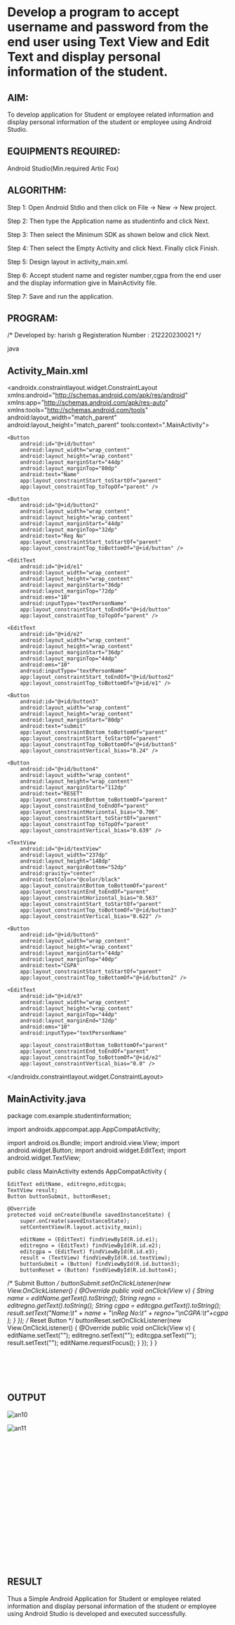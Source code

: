 # Develop a program to accept username and password from the end user using Text View and Edit Text and display personal information of the student.


## AIM:

To develop  application for Student or employee related information and display personal information of the student or employee using Android Studio.

## EQUIPMENTS REQUIRED:

Android Studio(Min.required Artic Fox)

## ALGORITHM:

Step 1: Open Android Stdio and then click on File -> New -> New project.

Step 2: Then type the Application name as studentinfo and click Next. 

Step 3: Then select the Minimum SDK as shown below and click Next.

Step 4: Then select the Empty Activity and click Next. Finally click Finish.

Step 5: Design layout in activity_main.xml.

Step 6: Accept student name and register number,cgpa from the end user and the display information give in MainActivity file.

Step 7: Save and run the application.

## PROGRAM:

/*
Developed by: harish g
Registeration Number : 212220230021
*/


java


## Activity_Main.xml


<?xml version="1.0" encoding="utf-8"?>
<androidx.constraintlayout.widget.ConstraintLayout xmlns:android="http://schemas.android.com/apk/res/android"
    xmlns:app="http://schemas.android.com/apk/res-auto"
    xmlns:tools="http://schemas.android.com/tools"
    android:layout_width="match_parent"
    android:layout_height="match_parent"
    tools:context=".MainActivity">

    <Button
        android:id="@+id/button"
        android:layout_width="wrap_content"
        android:layout_height="wrap_content"
        android:layout_marginStart="44dp"
        android:layout_marginTop="80dp"
        android:text="Name"
        app:layout_constraintStart_toStartOf="parent"
        app:layout_constraintTop_toTopOf="parent" />

    <Button
        android:id="@+id/button2"
        android:layout_width="wrap_content"
        android:layout_height="wrap_content"
        android:layout_marginStart="44dp"
        android:layout_marginTop="32dp"
        android:text="Reg No"
        app:layout_constraintStart_toStartOf="parent"
        app:layout_constraintTop_toBottomOf="@+id/button" />

    <EditText
        android:id="@+id/e1"
        android:layout_width="wrap_content"
        android:layout_height="wrap_content"
        android:layout_marginStart="36dp"
        android:layout_marginTop="72dp"
        android:ems="10"
        android:inputType="textPersonName"
        app:layout_constraintStart_toEndOf="@+id/button"
        app:layout_constraintTop_toTopOf="parent" />

    <EditText
        android:id="@+id/e2"
        android:layout_width="wrap_content"
        android:layout_height="wrap_content"
        android:layout_marginStart="36dp"
        android:layout_marginTop="44dp"
        android:ems="10"
        android:inputType="textPersonName"
        app:layout_constraintStart_toEndOf="@+id/button2"
        app:layout_constraintTop_toBottomOf="@+id/e1" />

    <Button
        android:id="@+id/button3"
        android:layout_width="wrap_content"
        android:layout_height="wrap_content"
        android:layout_marginStart="80dp"
        android:text="submit"
        app:layout_constraintBottom_toBottomOf="parent"
        app:layout_constraintStart_toStartOf="parent"
        app:layout_constraintTop_toBottomOf="@+id/button5"
        app:layout_constraintVertical_bias="0.24" />

    <Button
        android:id="@+id/button4"
        android:layout_width="wrap_content"
        android:layout_height="wrap_content"
        android:layout_marginStart="112dp"
        android:text="RESET"
        app:layout_constraintBottom_toBottomOf="parent"
        app:layout_constraintEnd_toEndOf="parent"
        app:layout_constraintHorizontal_bias="0.706"
        app:layout_constraintStart_toStartOf="parent"
        app:layout_constraintTop_toTopOf="parent"
        app:layout_constraintVertical_bias="0.639" />

    <TextView
        android:id="@+id/textView"
        android:layout_width="237dp"
        android:layout_height="148dp"
        android:layout_marginBottom="52dp"
        android:gravity="center"
        android:textColor="@color/black"
        app:layout_constraintBottom_toBottomOf="parent"
        app:layout_constraintEnd_toEndOf="parent"
        app:layout_constraintHorizontal_bias="0.563"
        app:layout_constraintStart_toStartOf="parent"
        app:layout_constraintTop_toBottomOf="@+id/button3"
        app:layout_constraintVertical_bias="0.622" />

    <Button
        android:id="@+id/button5"
        android:layout_width="wrap_content"
        android:layout_height="wrap_content"
        android:layout_marginStart="44dp"
        android:layout_marginTop="40dp"
        android:text="CGPA"
        app:layout_constraintStart_toStartOf="parent"
        app:layout_constraintTop_toBottomOf="@+id/button2" />

    <EditText
        android:id="@+id/e3"
        android:layout_width="wrap_content"
        android:layout_height="wrap_content"
        android:layout_marginTop="44dp"
        android:layout_marginEnd="32dp"
        android:ems="10"
        android:inputType="textPersonName"

        app:layout_constraintBottom_toBottomOf="parent"
        app:layout_constraintEnd_toEndOf="parent"
        app:layout_constraintTop_toBottomOf="@+id/e2"
        app:layout_constraintVertical_bias="0.0" />

</androidx.constraintlayout.widget.ConstraintLayout>




##  MainActivity.java



package com.example.studentinformation;

import androidx.appcompat.app.AppCompatActivity;

import android.os.Bundle;
import android.view.View;
import android.widget.Button;
import android.widget.EditText;
import android.widget.TextView;

public class MainActivity extends AppCompatActivity {

    EditText editName, editregno,editcgpa;
    TextView result;
    Button buttonSubmit, buttonReset;

    @Override
    protected void onCreate(Bundle savedInstanceState) {
        super.onCreate(savedInstanceState);
        setContentView(R.layout.activity_main);

        editName = (EditText) findViewById(R.id.e1);
        editregno = (EditText) findViewById(R.id.e2);
        editcgpa = (EditText) findViewById(R.id.e3);
        result = (TextView) findViewById(R.id.textView);
        buttonSubmit = (Button) findViewById(R.id.button3);
        buttonReset = (Button) findViewById(R.id.button4);
/*
Submit Button
*/
        buttonSubmit.setOnClickListener(new View.OnClickListener() {
            @Override
            public void onClick(View v) {
                String name = editName.getText().toString();
                String regno = editregno.getText().toString();
                String cgpa = editcgpa.getText().toString();
                result.setText("Name:\t" + name + "\nReg No:\t" + regno+"\nCGPA:\t"+cgpa );
            }
        });
/*
Reset Button
*/
        buttonReset.setOnClickListener(new View.OnClickListener() {
            @Override
            public void onClick(View v) {
                editName.setText("");
                editregno.setText("");
                editcgpa.setText("");
                result.setText("");
                editName.requestFocus();
            }
        });
    }
}








## <br/><br/><br/>OUTPUT

![an10](https://user-images.githubusercontent.com/75235789/169464730-df9b1eea-217e-4e14-b87f-8d5622f4d8fb.jpg)


![an11](https://user-images.githubusercontent.com/75235789/169464726-68b92092-0b04-4ec3-b1ad-74b1eb9885e9.jpg)



## <br/><br/><br/><br/><br/><br/><br/><br/><br/><br/><br/><br/>RESULT
Thus a Simple Android Application  for Student or employee related information and display personal information of the student or employee using  Android Studio is developed and executed successfully.
